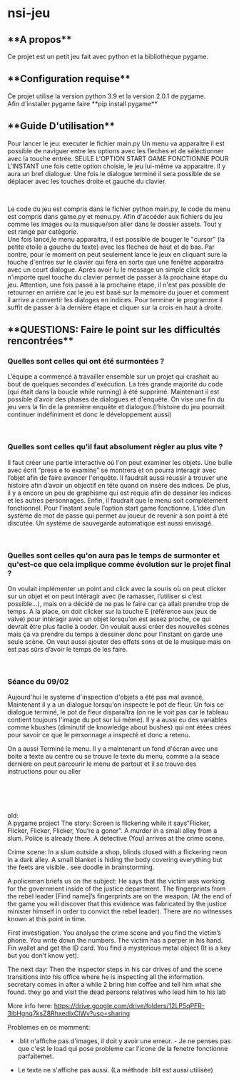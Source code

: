# nsi-jeu

<h2>**A propos**</h2>
Ce projet est un petit jeu fait avec python et la bibliothèque pygame.

<h2>**Configuration requise**</h2>
Ce projet utilise la version python 3.9 et la version 2.0.1 de pygame. <br>
Afin d'installer pygame faire **pip install pygame**

<h2>**Guide D'utilisation**</h2>
<p>Pour lancer le jeu: executer le fichier main.py Un menu va apparaitre il est possible de naviguer entre les options avec les fleches et de séléctionner avec la touche entrée. SEULE L'OPTION START GAME FONCTIONNE POUR L'INSTANT une fois cette option choisie, le jeu lui-même va apparaitre. Il y aura un bref dialogue. Une fois le dialogue terminé il sera possible de se déplacer avec les touches droite et gauche du clavier.</p><br>
<p>Le code du jeu est compris dans le fichier python main.py, le code du menu est compris dans game.py et menu.py. Afin d'accéder aux fichiers du jeu comme les images ou la musique/son aller dans le dossier assets. Tout y est rangé par catégorie.
  <br>
Une fois lancé,le menu apparaitra, il est possible de bouger le "cursor" (la petite etoile a gauche du texte) avec les fleches de haut et de bas. Par contre, pour le moment on peut seulement lance le jeux en cliquant sure la touche d'entree sur le clavier qui fera en sorte que une fenêtre apparaitra avec  un court dialogue. Après avoir lu le message un simple click sur n'importe quel touche du clavier permet de passer à la prochaine étape du jeu. Attention, une fois passé à la prochaine étape, il n'est pas possible de retourner en arrière car le jeu est basé sur la memoire du jouer et comment il arrive a convertir les dialoges en indices. Pour terminer le programme il suffit de passer à la dernière étape et cliquer sur la crois en haut à droite.</p>


<h2>**QUESTIONS: Faire le point sur les difficultés rencontrées**</h2>
<h3>Quelles sont celles qui ont été surmontées ?</h3>
<p>L’équipe a commencé à travailler ensemble sur un projet qui crashait au bout de quelques secondes d'exécution. La très grande majorité du code (qui était dans la boucle while running) à été supprimé. Maintenant il est possible d’avoir des phases de  dialogues et d'enquête. On vise une fin du jeu vers la fin de la première enquête et dialogue.(l’histoire du jeu pourrait continuer indéfiniment et donc le développement aussi) </p>
<br>
<h3>Quelles sont celles qu'il faut absolument régler au plus vite ?</h3>
<p>Il faut créer une partie interactive où l'on peut examiner les objets. Une bulle avec écrit “press e to examine” se montrera et on pourra interagir avec l’objet afin de faire avancer l'enquête. Il faudrait aussi réussir à trouver une histoire afin d’avoir un objectif en tête quand on insère des indices. De plus, il y a encore un peu de graphisme qui est requis afin de dessiner les indices et les autres personnages. Enfin, il faudrait que le menu soit complètement  fonctionnel. Pour l’instant seule l’option start game fonctionne. L’idée d’un système de mot de passe qui permet au joueur de revenir à son point à été discutée. Un système de sauvegarde automatique est aussi envisagé.</p>
<br>
<h3>Quelles sont celles qu'on aura pas le temps de surmonter et qu'est-ce que cela implique comme évolution sur le projet final ?</h3>
<p>On voulait implémenter un point and click avec la souris où on peut clicker sur un objet et on peut intéragir avec (le ramasser, l’utiliser si c’est possible…), mais on a décidé de ne pas le faire car ça allait prendre trop de temps. A la place, on doit clicker sur la touche E (référence aux jeux de valve) pour intéragir avec un objet lorsqu’on est assez proche, ce qui devrait être plus facile à coder.
On voulait aussi créer des nouvelles scènes mais ça va prendre du temps à dessiner donc pour l’instant on garde une seule scène.
On veut aussi ajouter des effets sons et de la musique mais on est pas sûrs d’avoir le temps de les faire.
</p>
<br>
<h3>Séance du 09/02</h3>
<p>Aujourd'hui le systeme d'inspection d'objets a été pas mal avancé, Maintenant il y a un dialogue lorsqu'on inspecte le pot de fleur. Un fois ce dialogue terminé, le pot de fleur disparaîtra (on ne le voit pas car le tableau contient toujours l'image du pot sur lui même). Il y a aussi eu des variables comme kbushes (diminutif de knowledge about bushes) qui ont étées crées pour savoir ce que le personnage a inspecté et donc a retenu.</p>
<p>On a aussi Terminé le menu. Il y a maintenant un fond d'écran avec une boite a texte au centre ou se trouve le texte du menu, comme a la seace derniere on peut parcourir le menu de partout et il se trouve des instructions pour ou aller </p>
<br>
<br>
<br>
<br>
old:
<br>
A pygame project The story: Screen is flickering while it says“Flicker, Flicker, Flicker, Flicker, You’re a goner”. A murder in a small alley from a slum. Police is already there. A detective (You) arrives at the crime scene.

Crime scene: In a slum outside a shop, blinds closed with a flickering neon in a dark alley. A small blanket is hiding the body covering everything but the feets are visible . see doodle in brainstorming.

A policeman briefs us on the subject: He says that the victim was working for the government inside of the justice department. The fingerprints from the rebel leader [Find name]’s fingerprints are on the weapon. (At the end of the game you will discover that this evidence was fabricated by the justice minister himself in order to convict the rebel leader). There are no witnesses known at this point in time.

First investigation. You analyse the crime scene and you find the victim’s phone. You write down the numbers. The victim has a perper in his hand. Fin wallet and get the ID card. You find a mysterious metal object (It is a key but you don’t know yet).

The next day: Then the inspector steps in his car drives of and the scene transitions into his office where he is inspecting all the information. secretary comes in after a while 2 bring him coffee and tell him what she found. they go and visit the dead persons relatives who lead him to his lab

More info here: https://drive.google.com/drive/folders/12LP5qPFR-3ibHgnq7ksZ8RhxedlxClWv?usp=sharing

Problemes en ce momment: </br>
- .blit n'affiche pas d'images, il doit y avoir une erreur. - Je ne penses pas que  c'est le load qui pose probleme car l'icone de la fenetre fonctionne parfaitemet.

- Le texte ne s'affiche pas aussi. (La méthode .blit est aussi utilisée)
